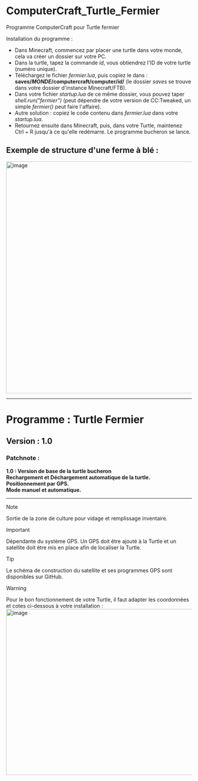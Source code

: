 # ComputerCraft_Turtle_Fermier
Programme ComputerCraft pour Turtle fermier

Installation du programme : 
  - Dans Minecraft, commencez par placer une turtle dans votre monde, cela va créer un dossier sur votre PC.
  - Dans la turtle, tapez la commande *id*, vous obtiendrez l'ID de votre turtle (numéro unique).
  - Téléchargez le fichier *fermier.lua*, puis copiez le dans : **saves/*MONDE*/computercraft/computer/*id*/** (le dossier *saves* se trouve dans votre dossier d'instance Minecraft/FTB).
  - Dans votre fichier *startup.lua* de ce même dossier, vous pouvez taper *shell.run("fermier")* (peut dépendre de votre version de CC:Tweaked, un simple *fermier()* peut faire l'affaire).
  - Autre solution : copiez le code contenu dans *fermier.lua* dans votre *startup.lua*.
  - Retournez ensuite dans Minecraft, puis, dans votre Turtle, maintenez Ctrl + R jusqu'à ce qu'elle redémarre. Le programme bucheron se lance.

## Exemple de structure d'une ferme à blé : 
<img width="894" height="628" alt="image" src="https://github.com/user-attachments/assets/d676dfe8-5c62-4f88-8f45-2c49cc8444fd" />

---

# Programme : Turtle Fermier
## Version : 1.0

### Patchnote : 

**1.0 : Version de base de la turtle bucheron  
Rechargement et Déchargement automatique de la turtle.  
Positionnement par GPS.  
Mode manuel et automatique.**

---
> [!NOTE]
> Sortie de la zone de culture pour vidage et remplissage inventaire.

> [!IMPORTANT]
> Dépendante du système GPS. Un GPS doit être ajouté à la Turtle et un satellite doit être mis en place afin de localiser la Turtle.

> [!TIP]
> Le schéma de construction du satellite et ses programmes GPS sont disponibles sur GitHub.

> [!WARNING]
> Pour le bon fonctionnement de votre Turtle, il faut adapter les coordonnées et cotes ci-dessous à votre installation :
> <img width="1301" height="450" alt="image" src="https://github.com/user-attachments/assets/1114cf6f-de60-4482-ac66-545bd546acb9" />


